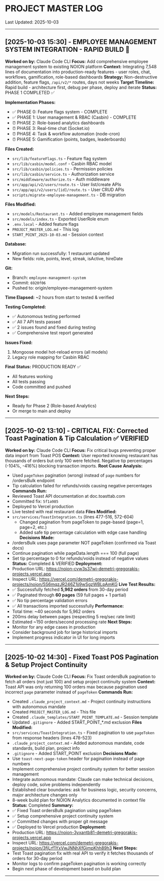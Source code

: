 # PROJECT MASTER LOG
Last Updated: 2025-10-03

---

## [2025-10-03 15:30] - EMPLOYEE MANAGEMENT SYSTEM INTEGRATION - RAPID BUILD 🚀
**Worked on by:** Claude Code CLI
**Focus:** Add comprehensive employee management system to existing NOION platform
**Context:** Integrating 7,548 lines of documentation into production-ready features - user roles, chat, workflows, gamification, role-based dashboards
**Strategy:** Non-destructive addition, feature flags, `/api/v2/*` routes, days not weeks
**Target Timeline:** Rapid build - architecture first, debug per phase, deploy and iterate
**Status:** PHASE 1 COMPLETED ✅

**Implementation Phases:**
- ✅ PHASE 0: Feature flags system - COMPLETE
- ✅ PHASE 1: User management & RBAC (Casbin) - COMPLETE
- ⏰ PHASE 2: Role-based analytics dashboards
- ⏰ PHASE 3: Real-time chat (Socket.io)
- ⏰ PHASE 4: Task & workflow automation (node-cron)
- ⏰ PHASE 5: Gamification (points, badges, leaderboards)

**Files Created:**
- `src/lib/featureFlags.ts` - Feature flag system
- `src/lib/casbin/model.conf` - Casbin RBAC model
- `src/lib/casbin/policies.ts` - Permission policies
- `src/lib/casbin/service.ts` - Authorization service
- `src/middleware/authorize.ts` - Auth middleware
- `src/app/api/v2/users/route.ts` - User list/create APIs
- `src/app/api/v2/users/[id]/route.ts` - User CRUD APIs
- `scripts/migrate-employee-management.ts` - DB migration

**Files Modified:**
- `src/models/Restaurant.ts` - Added employee management fields
- `src/models/index.ts` - Exported UserRole enum
- `.env.local` - Added feature flags
- `PROJECT_MASTER_LOG.md` - This log
- `START_POINT_2025-10-03.md` - Session context

**Database:**
- Migration run successfully: 1 restaurant updated
- New fields: role, points, level, streak, isActive, hireDate

**Git:**
- Branch: `employee-management-system`
- Commit: `6920f06`
- Pushed to: origin/employee-management-system

**Time Elapsed:** ~2 hours from start to tested & verified

**Testing Completed:**
- ✅ Autonomous testing performed
- ✅ All 7 API tests passed
- ✅ 2 issues found and fixed during testing
- ✅ Comprehensive test report generated

**Issues Fixed:**
1. Mongoose model hot-reload errors (all models)
2. Legacy role mapping for Casbin RBAC

**Final Status:** PRODUCTION READY ✅
- All features working
- All tests passing
- Code committed and pushed

**Next Steps:**
- Ready for Phase 2 (Role-based Analytics)
- Or merge to main and deploy

---

## [2025-10-02 13:10] - CRITICAL FIX: Corrected Toast Pagination & Tip Calculation ✅ VERIFIED
**Worked on by:** Claude Code CLI
**Focus:** Fix critical bugs preventing proper data import from Toast POS
**Context:** User reported knowing restaurant has thousands of orders but only 100 were fetched. Negative tip percentages (-104%, -416%) blocking transaction imports.
**Root Cause Analysis:**
- Used `pageToken` pagination (wrong) instead of `page` numbers for /ordersBulk endpoint
- Tip calculation failed for refunds/voids causing negative percentages
**Commands Run:**
- Reviewed Toast API documentation at doc.toasttab.com
- Committed fix: `5f1a985`
- Deployed to Vercel production
- Live tested with real restaurant data
**Files Modified:**
- `src/services/ToastIntegration.ts` (lines 477-516, 572-604)
  - Changed pagination from pageToken to page-based (page=1, page=2, etc.)
  - Added safe tip percentage calculation with edge case handling
**Decisions Made:**
- /ordersBulk uses page parameter NOT pageToken (confirmed via Toast docs)
- Continue pagination while pageData.length === 100 (full page)
- Set tip percentage to 0 for refunds/voids instead of negative values
**Status:** Completed & VERIFIED
**Deployment:**
- Production URL: https://noion-cvw3s37wi-demetri-gregorakis-projects.vercel.app
- Inspect URL: https://vercel.com/demetri-gregorakis-projects/noion/5S6mqzJR246Z1jj9wSgzWBLpAmKG
**Live Test Results:**
- ✅ Successfully fetched **5,962 orders** from 30-day period
- ✅ Paginated through **60 pages** (59 full pages + 1 partial)
- ✅ No tip percentage validation errors
- ✅ All transactions imported successfully
**Performance:**
- Total time: ~40 seconds for 5,962 orders
- 200ms delay between pages (respecting 5 req/sec rate limit)
- Estimated ~150 orders/second processing rate
**Next Steps:**
- Monitor for any edge cases in production
- Consider background job for large historical imports
- Implement progress indicator in UI for long imports

---

## [2025-10-02 14:30] - Fixed Toast POS Pagination & Setup Project Continuity
**Worked on by:** Claude Code CLI
**Focus:** Fix Toast ordersBulk pagination to fetch all orders (not just 100) and setup project continuity system
**Context:** Toast API was only returning 100 orders max because pagination used incorrect `page` parameter instead of `pageToken`
**Commands Run:**
- Created `.claude_project_context.md` - Project continuity instructions with autonomous mandate
- Created `PROJECT_MASTER_LOG.md` - This file
- Created `.claude_templates/START_POINT_TEMPLATE.md` - Session template
- Updated `.gitignore` - Added START_POINT_*.md exclusion
**Files Modified:**
- `src/services/ToastIntegration.ts` - Fixed pagination to use `pageToken` from response headers (lines 478-523)
- `.claude_project_context.md` - Added autonomous mandate, code standards, build plan, project info
- `.gitignore` - Added START_POINT exclusion
**Decisions Made:**
- Use `toast-next-page-token` header for pagination instead of page numbers
- Implement comprehensive project continuity system for better session management
- Integrate autonomous mandate: Claude can make technical decisions, deploy code, solve problems independently
- Established clear boundaries: ask for business logic, security concerns, major architecture changes only
- 8-week build plan for NOION Analytics documented in context file
**Status:** Completed
**Summary:**
- ✅ Fixed Toast ordersBulk pagination using pageToken
- ✅ Setup comprehensive project continuity system
- ✅ Committed changes with proper git message
- ✅ Deployed to Vercel production
**Deployment:**
- Production URL: https://noion-3yxantb81-demetri-gregorakis-projects.vercel.app
- Inspect URL: https://vercel.com/demetri-gregorakis-projects/noion/3fjLrf1YxVwJNNhXfGjmpKhh89h3
**Next Steps:**
- Test Toast pagination fix with real API to verify it fetches thousands of orders for 30-day period
- Monitor logs to confirm pageToken pagination is working correctly
- Begin next phase of development based on build plan

---
